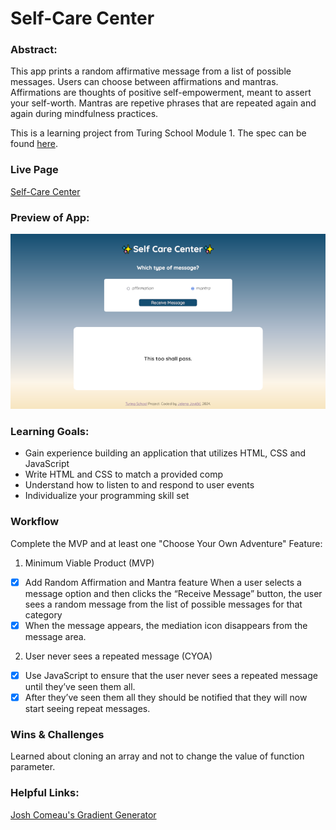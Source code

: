 # Self-Care Center 

### Abstract:

This app prints a random affirmative message from a list of possible messages. Users can choose between affirmations and mantras. Affirmations are thoughts of positive self-empowerment, meant to assert your self-worth. Mantras are repetive phrases that are repeated again and again during mindfulness practices.

This is a learning project from Turing School Module 1. The spec can be found [here](https://frontend.turing.edu/projects/module-1/self-care-center.html).

### Live Page

[Self-Care Center](https://je-jo.github.io/turing-self-care-center/)

### Preview of App:

![](/screenshot.png)

### Learning Goals:

- Gain experience building an application that utilizes HTML, CSS and JavaScript
- Write HTML and CSS to match a provided comp
- Understand how to listen to and respond to user events
- Individualize your programming skill set

### Workflow

Complete the MVP and at least one "Choose Your Own Adventure" Feature:

1. Minimum Viable Product (MVP) 

- [x] Add Random Affirmation and Mantra feature
When a user selects a message option and then clicks the “Receive Message” button, the user sees a random message from the list of possible messages for that category
- [x] When the message appears, the mediation icon disappears from the message area.

2. User never sees a repeated message (CYOA)
- [x] Use JavaScript to ensure that the user never sees a repeated message until they’ve seen them all.
- [x] After they’ve seen them all they should be notified that they will now start seeing repeat messages.

### Wins & Challenges

Learned about cloning an array and not to change the value of function parameter.

### Helpful Links:

[Josh Comeau's Gradient Generator](https://www.joshwcomeau.com/gradient-generator/)
